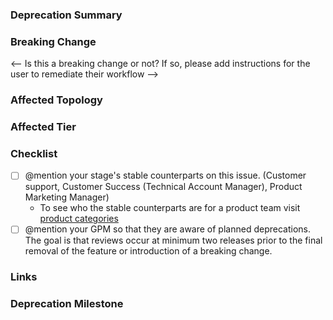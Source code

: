 <!-- Use this template as a starting point for deprecations. -->

### Deprecation Summary

<!--
This should contain a brief description of the feature or functionality that is deprecated. The description should clearly state the potential impact of the deprecation to end users.

It is recommended that you link to the documentation.

The description of the deprecation should state what actions the user should take to rectify the behavior. If the deprecation is scheduled for an upcoming release, the content should remain in the deprecations documentation page until it has been completed. For example, if a deprecation is announced in 14.9 and scheduled to be completed in 15.0, the same content would be included in the documentation for 14.9, 14.10, and 15.0.
-->

### Breaking Change

<-- Is this a breaking change or not? If so, please add instructions for the user to remediate their workflow -->
### Affected Topology 

<!--  Who is affected by this deprecation, Self-managed users, SaaS users or both? This is especially important while nearing the annual major release where breaking changes and removals are typically introduced. These changes may be reflected on GitLab.com before the official release date. -->

### Affected Tier

<!-- Which tier is this feature available in?

* Free
* Premium
* Ultimate
-->

### Checklist

- [ ] @mention your stage's stable counterparts on this issue. (Customer support, Customer Success (Technical Account Manager), Product Marketing Manager)
     - To see who the stable counterparts are for a product team visit [product categories](https://about.gitlab.com/handbook/product/categories/)
- [ ] @mention your GPM so that they are aware of planned deprecations. The goal is that reviews occur at minimum two releases prior to the final removal of the feature or introduction of a breaking change.

### Links

### Deprecation Milestone
<!-- In which milestone will this deprecation happen -->

<!-- Add links to any relevant documentation or code that will provide additional details or clarity regarding the planned change. Also, include a link to the removal issue (if relevant). -->
